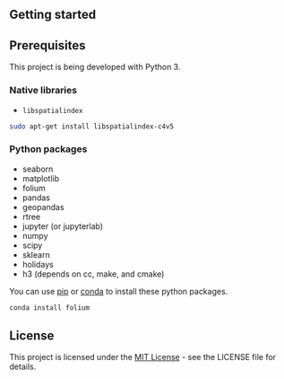 ## Getting started

## Prerequisites

This project is being developed with Python 3.

### Native libraries

* `libspatialindex`

```bash
sudo apt-get install libspatialindex-c4v5
```

### Python packages

* seaborn
* matplotlib
* folium
* pandas
* geopandas
* rtree
* jupyter (or jupyterlab)
* numpy 
* scipy 
* sklearn 
* holidays
* h3 (depends on cc, make, and cmake)

You can use [pip](https://pypi.org/project/pip/) or [conda](https://conda.io/) to install these python packages.

```bash
conda install folium
```

## License

This project is licensed under the [MIT License](https://opensource.org/licenses/MIT) - see the LICENSE file for details.
